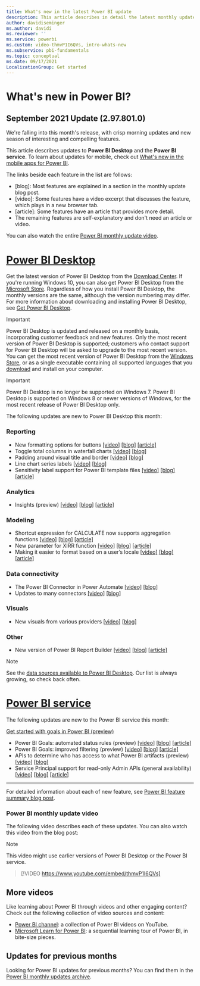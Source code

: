 ```yaml
---
title: What's new in the latest Power BI update
description: This article describes in detail the latest monthly update for Power BI.
author: davidiseminger
ms.author: davidi
ms.reviewer: ''
ms.service: powerbi
ms.custom: video-thmvP1I6QVs, intro-whats-new
ms.subservice: pbi-fundamentals
ms.topic: conceptual
ms.date: 09/17/2021
LocalizationGroup: Get started
---
```

# What's new in Power BI?

## September 2021 Update (2.97.801.0)

We're falling into this month's release, with crisp morning updates and new season of interesting and compelling features. 

This article describes updates to **Power BI Desktop** and the **Power BI service**. To learn about updates for mobile, check out [What's new in the mobile apps for Power BI](../consumer/mobile/mobile-whats-new-in-the-mobile-apps.md).

The links beside each feature in the list are follows:

* \[blog\]: Most features are explained in a section in the monthly update blog post.
* \[video\]: Some features have a video excerpt that discusses the feature, which plays in a new browser tab.
* \[article\]: Some features have an article that provides more detail.
* The remaining features are self-explanatory and don't need an article or video.

You can also watch the entire [Power BI monthly update video](#power-bi-monthly-update-video).

# [Power BI Desktop](#tab/powerbi-desktop)

Get the latest version of Power BI Desktop from the [Download Center](https://www.microsoft.com/download/details.aspx?id=58494). If you're running Windows 10, you can also get Power BI Desktop from the [Microsoft Store](https://aka.ms/pbidesktopstore). Regardless of how you install Power BI Desktop, the monthly versions are the same, although the version numbering may differ. For more information about downloading and installing Power BI Desktop, see [Get Power BI Desktop](desktop-get-the-desktop.md). 

> [!IMPORTANT]
> Power BI Desktop is updated and released on a monthly basis, incorporating customer feedback and new features. Only the most recent version of Power BI Desktop is supported; customers who contact support for Power BI Desktop will be asked to upgrade to the most recent version. 
> You can get the most recent version of Power BI Desktop from the [Windows Store](https://aka.ms/pbidesktopstore), or as a single executable containing all supported languages that you [download](https://www.microsoft.com/download/details.aspx?id=58494) and install on your computer.

> [!IMPORTANT]
> Power BI Desktop is no longer be supported on Windows 7. Power BI Desktop is supported on Windows 8 or newer versions of Windows, for the most recent release of Power BI Desktop only.

The following updates are new to Power BI Desktop this month:

### Reporting
* New formatting options for buttons  [[video]](https://youtu.be/mOVmf5jQwrw?t=14)  [[blog]](https://powerbi.microsoft.com/blog/power-bi-august-2021-feature-summary/#post-17174-_Toc81908301)  [[article]](../create-reports/power-bi-customize-button.md)
* Toggle total columns in waterfall charts [[video]](https://youtu.be/mOVmf5jQwrw?t=69)   [[blog]](https://powerbi.microsoft.com/blog/power-bi-august-2021-feature-summary/#post-17174-_Toc81908302) 
* Padding around visual title and border  [[video]](https://youtu.be/mOVmf5jQwrw?t=95)  [[blog]](https://powerbi.microsoft.com/blog/power-bi-august-2021-feature-summary/#post-17174-_Toc81908303)  
* Line chart series labels  [[video]](https://youtu.be/mOVmf5jQwrw?t=136)  [[blog]](https://powerbi.microsoft.com/blog/power-bi-august-2021-feature-summary/#post-17174-_Toc81908304)  
* Sensitivity label support for Power BI template files  [[video]](https://youtu.be/mOVmf5jQwrw?t=301)  [[blog]](https://powerbi.microsoft.com/blog/power-bi-august-2021-feature-summary/#post-17174-_Toc81908305)  [[article]](../admin/service-security-sensitivity-label-overview.md)

### Analytics
* Insights (preview)  [[video]](https://youtu.be/mOVmf5jQwrw?t=327)  [[blog]](https://powerbi.microsoft.com/blog/power-bi-august-2021-feature-summary/#post-17174-_Toc81908307) [[article]](../create-reports/insights.md)


### Modeling
* Shortcut expression for CALCULATE now supports aggregation functions   [[video]](https://youtu.be/mOVmf5jQwrw?t=379)  [[blog]](https://powerbi.microsoft.com/blog/power-bi-august-2021-feature-summary/#post-17174-_Toc81908309)  [[article]](/dax/calculate-function-dax)
* New parameter for XIRR function [[video]](https://youtu.be/mOVmf5jQwrw?t=409) [[blog]](https://powerbi.microsoft.com/blog/power-bi-august-2021-feature-summary/#post-17174-_Toc81908310)  [[article]](/dax/xirr-function-dax)
* Making it easier to format based on a user’s locale [[video]](https://youtu.be/mOVmf5jQwrw?t=430) [[blog]](https://powerbi.microsoft.com/blog/power-bi-august-2021-feature-summary/#post-17174-_Toc81908311)  [[article]](/dax/format-function-dax)


### Data connectivity
* The Power BI Connector in Power Automate [[video]](https://youtu.be/mOVmf5jQwrw?t=715)  [[blog]](https://powerbi.microsoft.com/blog/power-bi-august-2021-feature-summary/#post-17174-_Toc81908313)
* Updates to many connectors [[video]](https://youtu.be/mOVmf5jQwrw?t=752)  [[blog]](https://powerbi.microsoft.com/blog/power-bi-august-2021-feature-summary/#post-17174-_Toc81908314) 

### Visuals
* New visuals from various providers [[video]](https://youtu.be/mOVmf5jQwrw?t=1089)  [[blog]](https://powerbi.microsoft.com/blog/power-bi-august-2021-feature-summary/#post-17174-_Toc81908331)

### Other
* New version of Power BI Report Builder [[video]](https://youtu.be/mOVmf5jQwrw?t=1157)  [[blog]](https://powerbi.microsoft.com/blog/power-bi-august-2021-feature-summary/#post-17174-_Toc81908339)  [[article]](/power-bi/paginated-reports/report-builder-power-bi)

> [!NOTE]
> See the [data sources available to Power BI Desktop](../connect-data/desktop-data-sources.md). Our list is always growing, so check back often.


# [Power BI service](#tab/powerbi-service)

The following updates are new to the Power BI service this month:

[Get started with goals in Power BI (preview)](../create-reports/service-goals-introduction.md)

* Power BI Goals: automated status rules (preview)  [[video]](https://youtu.be/mOVmf5jQwrw?t=777)  [[blog]](https://powerbi.microsoft.com/blog/power-bi-august-2021-feature-summary/#post-17174-_Toc81908321)  [[article]](../create-reports/service-goals-introduction.md)
* Power BI Goals: improved filtering  (preview)  [[video]](https://youtu.be/mOVmf5jQwrw?t=823)  [[blog]](https://powerbi.microsoft.com/blog/power-bi-august-2021-feature-summary/#post-17174-_Toc81908322)  [[article]](../create-reports/service-goals-introduction.md)
* APIs to determine who has access to what Power BI artifacts (preview)  [[video]](https://youtu.be/mOVmf5jQwrw?t=858)  [[blog]](https://powerbi.microsoft.com/blog/power-bi-august-2021-feature-summary/#post-17174-_Toc81908323)
* Service Principal support for read-only Admin APIs (general availability)  [[video]](https://youtu.be/mOVmf5jQwrw?t=935)  [[blog]](https://powerbi.microsoft.com/blog/power-bi-august-2021-feature-summary/#post-17174-_Toc81908324)  [[article]](../admin/read-only-apis-service-principal-authentication.md)

---


For detailed information about each of new feature, see [Power BI feature summary blog post](https://powerbi.microsoft.com/blog/power-bi-august-2021-feature-summary/).


### Power BI monthly update video
The following video describes each of these updates. You can also watch this video from the blog post:

> [!NOTE]  
> This video might use earlier versions of Power BI Desktop or the Power BI service.

> [!VIDEO https://www.youtube.com/embed/thmvP1I6QVs]


## More videos

Like learning about Power BI through videos and other engaging content? Check out the following collection of video sources and content:

-   [Power BI channel](https://www.youtube.com/user/mspowerbi): a collection of Power BI videos on YouTube.
-   [Microsoft Learn for Power BI](/learn/powerplatform/power-bi?WT.mc_id=powerbi_landingpage-docs-link): a sequential learning tour of Power BI, in bite-size pieces.

## Updates for previous months

Looking for Power BI updates for previous months? You can find them in the [Power BI monthly updates archive](desktop-latest-update-archive.md).
